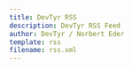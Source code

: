 ```yaml
---
title: DevTyr RSS
description: DevTyr RSS Feed
author: DevTyr / Norbert Eder
template: rss
filename: rss.xml
---
```


